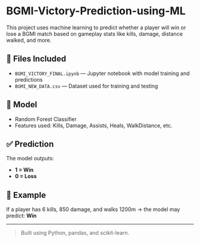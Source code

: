 # BGMI-Victory-Prediction-using-ML

This project uses machine learning to predict whether a player will win or lose a BGMI match based on gameplay stats like kills, damage, distance walked, and more.

## 📁 Files Included

- `BGMI_VICTORY_FINAL.ipynb` — Jupyter notebook with model training and predictions
- `BGMI_NEW_DATA.csv` — Dataset used for training and testing

## 🤖 Model

- Random Forest Classifier
- Features used: Kills, Damage, Assists, Heals, WalkDistance, etc.

## ✅ Prediction

The model outputs:
- **1 = Win**
- **0 = Loss**

## 🧪 Example

If a player has 6 kills, 850 damage, and walks 1200m → the model may predict: **Win**

---

> Built using Python, pandas, and scikit-learn.
